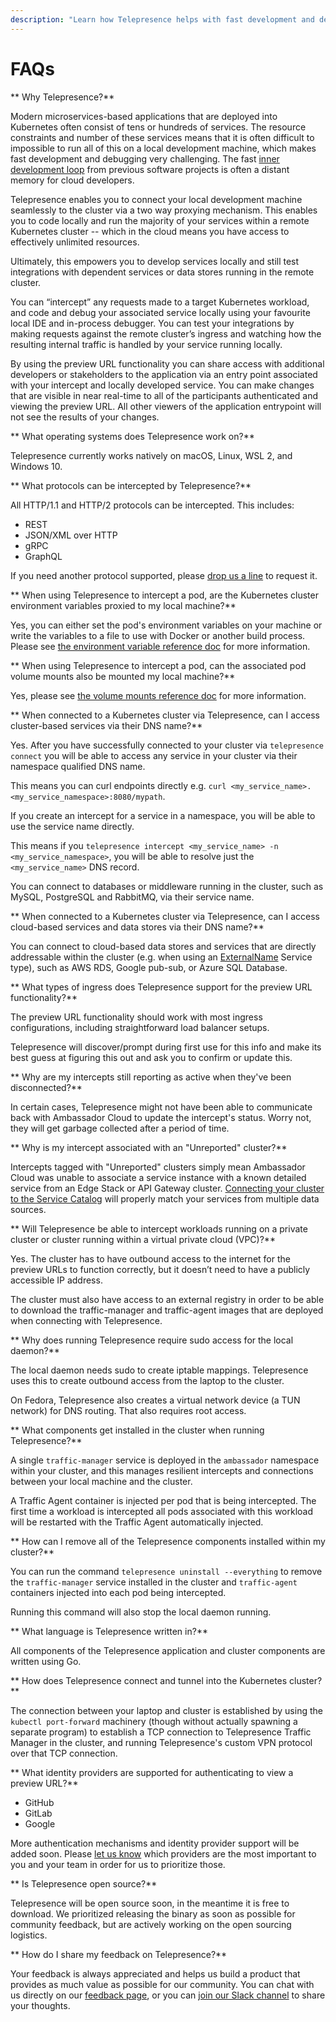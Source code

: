 ```yaml
---
description: "Learn how Telepresence helps with fast development and debugging in your Kubernetes cluster."
---
```


# FAQs

** Why Telepresence?**

 Modern microservices-based applications that are deployed into Kubernetes often consist of tens or hundreds of services. The resource constraints and number of these services means that it is often difficult to impossible to run all of this on a local development machine, which makes fast development and debugging very challenging. The fast [inner development loop](../concepts/devloop/) from previous software projects is often a distant memory for cloud developers.

Telepresence enables you to connect your local development machine seamlessly to the cluster via a two way proxying mechanism. This enables you to code locally and run the majority of your services within a remote Kubernetes cluster -- which in the cloud means you have access to effectively unlimited resources.

Ultimately, this empowers you to develop services locally and still test integrations with dependent services or data stores running in the remote cluster.

You can “intercept” any requests made to a target Kubernetes workload, and code and debug your associated service locally using your favourite local IDE and in-process debugger. You can test your integrations by making requests against the remote cluster’s ingress and watching how the resulting internal traffic is handled by your service running locally.

By using the preview URL functionality you can share access with additional developers or stakeholders to the application via an entry point associated with your intercept and locally developed service. You can make changes that are visible in near real-time to all of the participants authenticated and viewing the preview URL. All other viewers of the application entrypoint will not see the results of your changes.

** What operating systems does Telepresence work on?**

Telepresence currently works natively on macOS, Linux, WSL 2, and Windows 10.

** What protocols can be intercepted by Telepresence?**

 All HTTP/1.1 and HTTP/2 protocols can be intercepted. This includes:

- REST
- JSON/XML over HTTP
- gRPC
- GraphQL

If you need another protocol supported, please [drop us a line](https://www.getambassador.io/feedback/) to request it.

** When using Telepresence to intercept a pod, are the Kubernetes cluster environment variables proxied to my local machine?**

Yes, you can either set the pod's environment variables on your machine or write the variables to a file to use with Docker or another build process. Please see [the environment variable reference doc](../reference/environment) for more information.

** When using Telepresence to intercept a pod, can the associated pod volume mounts also be mounted my local machine?**

Yes, please see [the volume mounts reference doc](../reference/volume/) for more information.

** When connected to a Kubernetes cluster via Telepresence, can I access cluster-based services via their DNS name?**

Yes. After you have successfully connected to your cluster via `telepresence connect` you will be able to access any service in your cluster via their namespace qualified DNS name.

This means you can curl endpoints directly e.g. `curl <my_service_name>.<my_service_namespace>:8080/mypath`.

If you create an intercept for a service in a namespace, you will be able to use the service name directly.

This means if you `telepresence intercept <my_service_name> -n <my_service_namespace>`, you will be able to resolve just the `<my_service_name>` DNS record.

You can connect to databases or middleware running in the cluster, such as MySQL, PostgreSQL and RabbitMQ, via their service name.

** When connected to a Kubernetes cluster via Telepresence, can I access cloud-based services and data stores via their DNS name?**

 You can connect to cloud-based data stores and services that are directly addressable within the cluster (e.g. when using an [ExternalName](https://kubernetes.io/docs/concepts/services-networking/service/#externalname) Service type), such as AWS RDS, Google pub-sub, or Azure SQL Database.

** What types of ingress does Telepresence support for the preview URL functionality?**

 The preview URL functionality should work with most ingress configurations, including straightforward load balancer setups.

Telepresence will discover/prompt during first use for this info and make its best guess at figuring this out and ask you to confirm or update this.

** Why are my intercepts still reporting as active when they've been disconnected?**

  In certain cases, Telepresence might not have been able to communicate back with Ambassador Cloud to update the intercept's status. Worry not, they will get garbage collected after a period of time.

** Why is my intercept associated with an "Unreported" cluster?**

  Intercepts tagged with "Unreported" clusters simply mean Ambassador Cloud was unable to associate a service instance with a known detailed service from an Edge Stack or API Gateway cluster. [Connecting your cluster to the Service Catalog](../../service-catalog/quick-start/) will properly match your services from multiple data sources.

** Will Telepresence be able to intercept workloads running on a private cluster or cluster running within a virtual private cloud (VPC)?**

 Yes. The cluster has to have outbound access to the internet for the preview URLs to function correctly, but it doesn’t need to have a publicly accessible IP address.

The cluster must also have access to an external registry in order to be able to download the traffic-manager and traffic-agent images that are deployed when connecting with Telepresence.

** Why does running Telepresence require sudo access for the local daemon?**

 The local daemon needs sudo to create iptable mappings. Telepresence uses this to create outbound access from the laptop to the cluster.

On Fedora, Telepresence also creates a virtual network device (a TUN network) for DNS routing. That also requires root access.

** What components get installed in the cluster when running Telepresence?**

 A single `traffic-manager` service is deployed in the `ambassador` namespace within your cluster, and this manages resilient intercepts and connections between your local machine and the cluster.

A Traffic Agent container is injected per pod that is being intercepted. The first time a workload is intercepted all pods associated with this workload will be restarted with the Traffic Agent automatically injected.

** How can I remove all of the Telepresence components installed within my cluster?**

 You can run the command `telepresence uninstall --everything` to remove the `traffic-manager` service installed in the cluster and `traffic-agent` containers injected into each pod being intercepted.

Running this command will also stop the local daemon running.

** What language is Telepresence written in?**

 All components of the Telepresence application and cluster components are written using Go.

** How does Telepresence connect and tunnel into the Kubernetes cluster?**

The connection between your laptop and cluster is established by using
the `kubectl port-forward` machinery (though without actually spawning
a separate program) to establish a TCP connection to Telepresence
Traffic Manager in the cluster, and running Telepresence's custom VPN
protocol over that TCP connection.

<a name="idps"></a>

** What identity providers are supported for authenticating to view a preview URL?**

* GitHub
* GitLab
* Google

More authentication mechanisms and identity provider support will be added soon. Please [let us know](https://www.getambassador.io/feedback/) which providers are the most important to you and your team in order for us to prioritize those.

** Is Telepresence open source?**

 Telepresence will be open source soon, in the meantime it is free to download. We prioritized releasing the binary as soon as possible for community feedback, but are actively working on the open sourcing logistics.

** How do I share my feedback on Telepresence?**

 Your feedback is always appreciated and helps us build a product that provides as much value as possible for our community. You can chat with us directly on our [feedback page](https://www.getambassador.io/feedback/), or you can [join our Slack channel](https://a8r.io/Slack) to share your thoughts.
